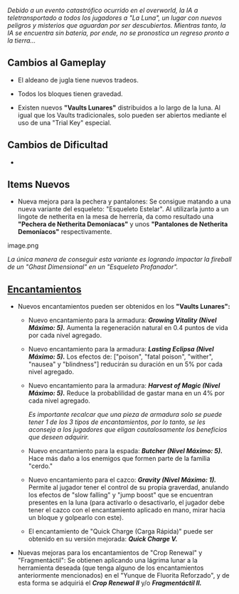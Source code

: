 *Debido a un evento catastrófico ocurrido en el overworld, la IA a teletransportado a todos los jugadores a "La Luna", un lugar con nuevos peligros y misterios que aguardan por ser descubiertos. Mientras tanto, la IA se encuentra sin batería, por ende, no se pronostica un regreso pronto a la tierra...*

## Cambios al Gameplay

- El aldeano de jugla tiene nuevos tradeos.

- Todos los bloques tienen gravedad.

- Existen nuevos **"Vaults Lunares"** distribuidos a lo largo de la luna. Al igual que los Vaults tradicionales, solo pueden ser abiertos mediante el uso de una "Trial Key" especial.

## Cambios de Dificultad

- 

## Items Nuevos

- Nueva mejora para la pechera y pantalones: Se consigue matando a una nueva variante del esqueleto: "Esqueleto Estelar". Al utilizarla junto a un lingote de netherita en la mesa de herrería, da como resultado una **"Pechera de Netherita Demoníacas"** y unos **"Pantalones de Netherita Demoníacos"** respectivamente.

image.png

*La única manera de conseguir esta variante es logrando impactar la fireball de un "Ghast Dimensional" en un "Esqueleto Profanador".*

## [Encantamientos](https://github.com/MiguelVeraXd/Valley-Dimensional-Wiki/blob/main/Main/Wiki/encantamientos.md)

- Nuevos encantamientos pueden ser obtenidos en los **"Vaults Lunares":**

  - Nuevo encantamiento para la armadura: __*Growing Vitality (Nivel Máximo: 5).*__ Aumenta la regeneración natural en 0.4 puntos de vida por cada nivel agregado.

  - Nuevo encantamiento para la armadura: __*Lasting Eclipsa (Nivel Máximo: 5).*__ Los efectos de: ["poison", "fatal poison", "wither", "nausea" y "blindness"] reducirán su duración en un 5% por cada nivel agregado.
 
  - Nuevo encantamiento para la armadura: __*Harvest of Magic (Nivel Máximo: 5).*__ Reduce la probablilidad de gastar mana en un 4% por cada nivel agregado.
 
    *Es importante recalcar que una pieza de armadura solo se puede tener 1 de los 3 tipos de encantamientos, por lo tanto, se les aconseja a los jugadores que eligan cautalosamente los beneficios que deseen adquirir.*
 
  - Nuevo encantamiento para la espada: __*Butcher (Nivel Máximo: 5).*__ Hace más daño a los enemigos que formen parte de la familia "cerdo."

  - Nuevo encantamiento para el cazco: __*Gravity (Nivel Máximo: 1).*__ Permite al jugador tener el control de su propia graverdad, anulando los efectos de "slow falling" y "jump boost" que se encuentran presentes en la luna (para activarlo o desactivarlo, el jugador debe tener el cazco con el encantamiento aplicado en mano, mirar hacia un bloque y golpearlo con este).
 
  - El encantamiento de "Quick Charge (Carga Rápida)" puede ser obtenido en su versión mejorada: __*Quick Charge V.*__
 
- Nuevas mejoras para los encantamientos de "Crop Renewal" y "Fragmentáctil": Se obtienen aplicando una lágrima lunar a la herramienta deseada (que tenga alguno de los encantamientos anteriormente mencionados) en el "Yunque de Fluorita Reforzado", y de esta forma se adquiriá el __*Crop Renewal II*__ y/o __*Fragmentáctil II.*__
